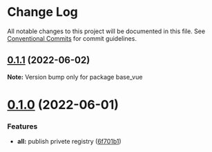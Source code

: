 # Change Log

All notable changes to this project will be documented in this file.
See [Conventional Commits](https://conventionalcommits.org) for commit guidelines.

## [0.1.1](https://gitee.com/cq_maixun_network/repo/compare/base_vue@0.1.0...base_vue@0.1.1) (2022-06-02)

**Note:** Version bump only for package base_vue





# [0.1.0](https://gitee.com/cq_maixun_network/repo/compare/base_vue@0.0.1...base_vue@0.1.0) (2022-06-01)


### Features

* **all:** publish privete registry ([6f701b1](https://gitee.com/cq_maixun_network/repo/commits/6f701b170233e9a32c503c9874b92a6be11e5478))
